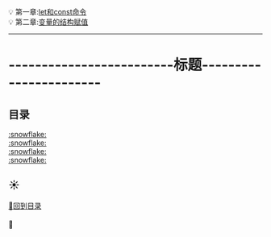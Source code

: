 :bulb: 第一章:<a href="001-let和const命令.md">let和const命令</a><br>
:bulb: 第二章:<a href="002-变量的结构赋值.md">变量的结构赋值</a><br>

-----------------------------------------------------
# -------------------------标题-----------------------
## 目录
<p id="title"></p>
<a href="#p1">:snowflake:</a><br>
<a href="#p2">:snowflake:</a><br>
<a href="#p3">:snowflake:</a><br>
<a href="#p4">:snowflake:</a><br>
<p id="p1"></p>

## :sunny:
<a href="#title">:whale2:回到目录</a><br>
#### :mag_right:
